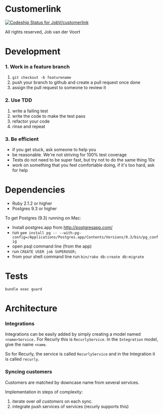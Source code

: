 # Customerlink

[ ![Codeship Status for JobV/customerlink](https://www.codeship.io/projects/4a525530-2479-0132-1117-12e55c6fdf6c/status)](https://www.codeship.io/projects/36867)

All rights reserved, Job van der Voort

# Development

### 1. Work in a feature branch

1. `git checkout -b featurename`
2. push your branch to github and create a pull request once done
3. assign the pull request to someone to review it

### 2. Use TDD

1. write a failing test
2. write the code to make the test pass
3. refactor your code
4. rinse and repeat

### 3. Be efficient

- if you get stuck, ask someone to help you
- be reasonable. We're not striving for 100% test coverage
- Tests do not need to be super fast, but try not to do the same thing 10x
- work on something that you feel comfortable doing, if it's too hard, ask for help

# Dependencies

- Ruby 2.1.2 or higher
- Postgres 9.3 or higher

To get Postgres (9.3) running on Mac:
- Install postgres.app from http://postgresapp.com/
- run `gem install pg -- --with-pg-config=/Applications/Postgres.app/Contents/Versions/9.3/bin/pg_config`
- open psql command line (from the app)
- run `CREATE USER job SUPERUSER;`
- from your shell command line run `bin/rake db:create db:migrate`

# Tests

`bundle exec guard`

# Architecture

### Integrations

Integrations can be easily added by simply creating a model named `<name>Service.`
For Recurly this is `RecurlyService`. In the `Integration` model, give the name `<name`.

So for Recurly, the service is called `RecurlyService` and in the Integration it is called `recurly`.

### Syncing customers

Customers are matched by downcase name from several services.

Implementation in steps of complexity:

1. iterate over _all customers_ on each sync.
2. integrate push services of services (recurly supports this)
